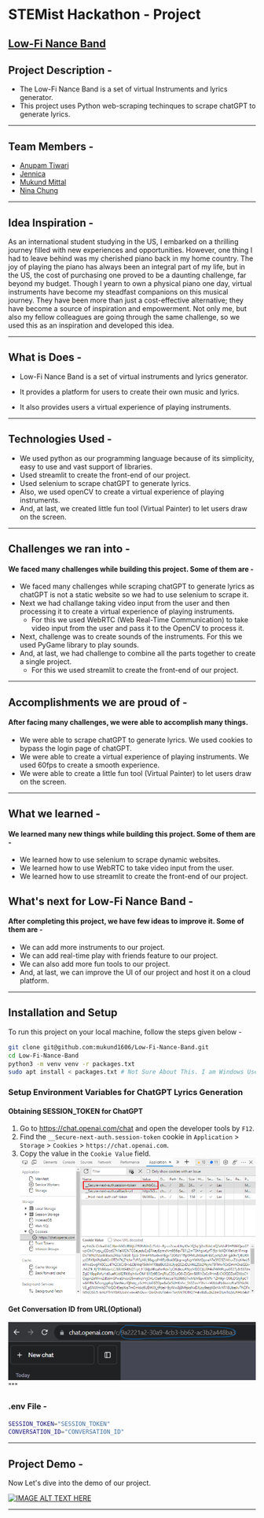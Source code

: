 # STEMist Hackathon - Project
## [Low-Fi Nance Band](https://github.com/mukund1606/Low-Fi-Nance-Band)

## Project Description -
- The Low-Fi Nance Band is a set of virtual Instruments and lyrics generator.
- This project uses Python web-scraping techinques to scrape chatGPT to generate lyrics.
___

## Team Members - 
- [Anupam Tiwari](https://github.com/anupam-tiwari)
- [Jennica](https://github.com/JennicaANK)
- [Mukund Mittal](https://github.com/mukund1606)
- [Nina Chung](https://github.com/chungy1)
---
## Idea Inspiration - 
As an international student studying in the US, I embarked on a thrilling journey filled with new experiences and opportunities. However, one thing I had to leave behind was my cherished piano back in my home country. The joy of playing the piano has always been an integral part of my life, but in the US, the cost of purchasing one proved to be a daunting challenge, far beyond my budget. Though I yearn to own a physical piano one day, virtual instruments have become my steadfast companions on this musical journey. They have been more than just a cost-effective alternative; they have become a source of inspiration and empowerment. Not only me, but also my fellow colleagues are going through the same challenge, so we used this as an inspiration and developed this idea.
___

## What is Does - 
- Low-Fi Nance Band is a set of virtual instruments and lyrics generator.

- It provides a platform for users to create their own music and lyrics.

- It also provides users a virtual experience of playing instruments.

___ 
## Technologies Used - 
- We used python as our programming language because of its simplicity, easy to use and vast support of libraries.
- Used streamlit to create the front-end of our project.
- Used selenium to scrape chatGPT to generate lyrics.
- Also, we used openCV to create a virtual experience of playing instruments.
- And, at last, we created little fun tool (Virtual Painter) to let users draw on the screen.
___
## Challenges we ran into -
#### We faced many challenges while building this project. Some of them are -
- We faced many challenges while scraping chatGPT to generate lyrics as chatGPT is not a static website so we had to use selenium to scrape it.
- Next we had challange taking video input from the user and then processing it to create a virtual experience of playing instruments.
    - For this we used WebRTC (Web Real-Time Communication) to take video input from the user and pass it to the OpenCV to process it.
- Next, challenge was to create sounds of the instruments. For this we used PyGame library to play sounds.
- And, at last, we had challenge to combine all the parts together to create a single project.
    - For this we used streamlit to create the front-end of our project.
___
## Accomplishments we are proud of - 
#### After facing many challenges, we were able to accomplish many things. 
- We were able to scrape chatGPT to generate lyrics. We used cookies to bypass the login page of chatGPT.
- We were able to create a virtual experience of playing instruments. We used 60fps to create a smooth experience.
- We were able to create a little fun tool (Virtual Painter) to let users draw on the screen.

___
## What we learned - 
#### We learned many new things while building this project. Some of them are -
- We learned how to use selenium to scrape dynamic websites.
- We learned how to use WebRTC to take video input from the user.
- We learned how to use streamlit to create the front-end of our project.

## What's next for Low-Fi Nance Band - 
#### After completing this project, we have few ideas to improve it. Some of them are -
- We can add more instruments to our project.
- We can add real-time play with friends feature to our project.
- We can also add more fun tools to our project.
- And, at last, we can improve the UI of our project and host it on a cloud platform.
___

## Installation and Setup
To run this project on your local machine, follow the steps given below -
```bash
git clone git@github.com:mukund1606/Low-Fi-Nance-Band.git
cd Low-Fi-Nance-Band
python3 -m venv venv -r packages.txt
sudo apt install < packages.txt # Not Sure About This. I am Windows User
```

### Setup Environment Variables for ChatGPT Lyrics Generation
#### Obtaining SESSION_TOKEN for ChatGPT

1. Go to https://chat.openai.com/chat and open the developer tools by `F12`.
2. Find the `__Secure-next-auth.session-token` cookie in `Application` > `Storage` > `Cookies` > `https://chat.openai.com`.
3. Copy the value in the `Cookie Value` field.
![SESSION_TOKEN](/src/assets/SESSION.png)
#### Get Conversation ID from URL(Optional)
![CONVERSATION_ID](/src/assets/CONVERSATION.png)
"""

### .env File -
```bash 
SESSION_TOKEN="SESSION_TOKEN"
CONVERSATION_ID="CONVERSATION_ID"
```
___
## Project Demo -
Now Let's dive into the demo of our project.

[![IMAGE ALT TEXT HERE](http://img.youtube.com/vi/4DacWibbhYM/0.jpg)](http://www.youtube.com/watch?v=4DacWibbhYM)

___
